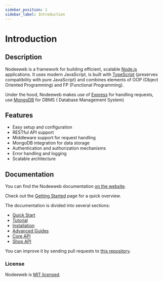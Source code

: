 ```yaml
---
sidebar_position: 1
sidebar_label: Introduction
---
```


# Introduction

## Description

Nodeeweb is a framework for building efficient, scalable [Node.js](https://nodejs.org) applications. It uses modern JavaScript, is built with [TypeScript](https://www.typescriptlang.org) (preserves compatibility with pure JavaScript) and combines elements of OOP (Object Oriented Programming) and FP (Functional Programming).

Under the hood, Nodeeweb makes use of [Express](https://expressjs.com/) for handling requests, use [MongoDB](https://www.mongodb.com/) for DBMS ( Database Management System)


## Features

- Easy setup and configuration
- RESTful API support
- Middleware support for request handling
- MongoDB integration for data storage
- Authentication and authorization mechanisms
- Error handling and logging
- Scalable architecture

## Documentation

You can find the Nodeeweb documentation [on the website](https://doc.nodeeweb.com/).  

Check out the [Getting Started](https://doc.nodeeweb.com/) page for a quick overview.

The documentation is divided into several sections:

* [Quick Start](https://doc.nodeeweb.com/)
* [Tutorial](https://doc.nodeeweb.com/tutorial)
* [Installation](https://doc.nodeeweb.com/installation)
* [Advanced Guides](https://doc.nodeeweb.com/advance)
* [Core API](https://doc.nodeeweb.com/core/api)
* [Shop API](https://doc.nodeeweb.com/shop/api)

You can improve it by sending pull requests to [this repository](https://github.com/idehweb/nodeeweb).

### License

Nodeeweb is [MIT licensed](./LICENSE).
